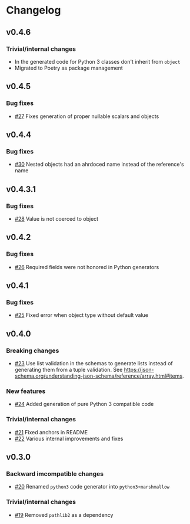 # Changelog

## v0.4.6

### Trivial/internal changes

- In the generated code for Python 3 classes don't inherit from `object`
- Migrated to Poetry as package management

## v0.4.5

### Bug fixes

- [#27](https://github.com/expobrain/json-schema-codegen/pull/27) Fixes generation of proper nullable scalars and objects

## v0.4.4

### Bug fixes

- [#30](https://github.com/expobrain/json-schema-codegen/pull/30) Nested objects had an ahrdoced name instead of the reference's name

## v0.4.3.1

### Bug fixes

- [#28](https://github.com/expobrain/json-schema-codegen/pull/28) Value is not coerced to object

## v0.4.2

### Bug fixes

- [#26](https://github.com/expobrain/json-schema-codegen/pull/26) Required fields were not honored in Python generators

## v0.4.1

### Bug fixes

- [#25](https://github.com/expobrain/json-schema-codegen/pull/25) Fixed error when object type without default value

## v0.4.0

### Breaking changes

- [#23](https://github.com/expobrain/json-schema-codegen/pull/23) Use list validation in the schemas to generate lists instead of generating them from a tuple validation. See https://json-schema.org/understanding-json-schema/reference/array.html#items.

### New features

- [#24](https://github.com/expobrain/json-schema-codegen/pull/24) Added generation of pure Python 3 compatible code

### Trivial/internal changes

- [#21](https://github.com/expobrain/json-schema-codegen/pull/21) Fixed anchors in README
- [#22](https://github.com/expobrain/json-schema-codegen/pull/22) Various internal improvements and fixes

## v0.3.0

### Backward imcompatible changes

- [#20](https://github.com/expobrain/json-schema-codegen/pull/20) Renamed `python3` code generator into `python3+marshmallow`

### Trivial/internal changes

- [#19](https://github.com/expobrain/json-schema-codegen/pull/19) Removed `pathlib2` as a dependency
